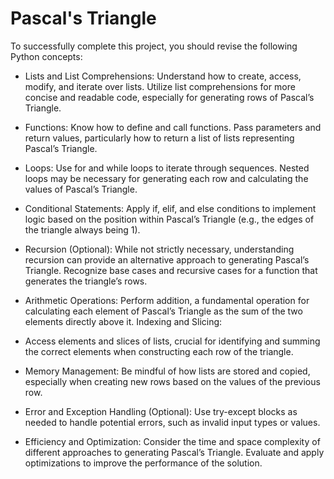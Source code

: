# Pascal's Triangle

To successfully complete this project, you should revise the following Python concepts:

- Lists and List Comprehensions:
Understand how to create, access, modify, and iterate over lists.
Utilize list comprehensions for more concise and readable code, especially for generating rows of Pascal’s Triangle.

- Functions:
Know how to define and call functions.
Pass parameters and return values, particularly how to return a list of lists representing Pascal’s Triangle.

- Loops:
Use for and while loops to iterate through sequences.
Nested loops may be necessary for generating each row and calculating the values of Pascal’s Triangle.

- Conditional Statements:
Apply if, elif, and else conditions to implement logic based on the position within Pascal’s Triangle (e.g., the edges of the triangle always being 1).

- Recursion (Optional):
While not strictly necessary, understanding recursion can provide an alternative approach to generating Pascal’s Triangle.
Recognize base cases and recursive cases for a function that generates the triangle’s rows.

- Arithmetic Operations:
Perform addition, a fundamental operation for calculating each element of Pascal’s Triangle as the sum of the two elements directly above it.
Indexing and Slicing:

- Access elements and slices of lists, crucial for identifying and summing the correct elements when constructing each row of the triangle.

- Memory Management:
Be mindful of how lists are stored and copied, especially when creating new rows based on the values of the previous row.

- Error and Exception Handling (Optional):
Use try-except blocks as needed to handle potential errors, such as invalid input types or values.

- Efficiency and Optimization:
Consider the time and space complexity of different approaches to generating Pascal’s Triangle.
Evaluate and apply optimizations to improve the performance of the solution.